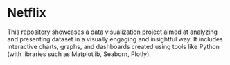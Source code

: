# Netflix
This repository showcases a data visualization project aimed at analyzing and presenting dataset in a visually engaging and insightful way. It includes interactive charts, graphs, and dashboards created using tools like Python (with libraries such as Matplotlib, Seaborn, Plotly). 
